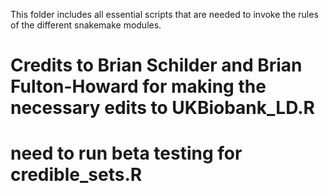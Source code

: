 This folder includes all essential scripts that are needed to invoke the rules of the different snakemake modules.

# Credits to Brian Schilder and Brian Fulton-Howard for making the necessary edits to UKBiobank_LD.R
# need to run beta testing for credible_sets.R
